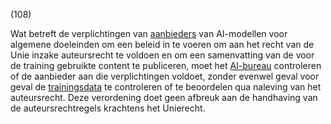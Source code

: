 (108)

Wat betreft de verplichtingen van [aanbieders](a3.md#^aanbieder) van AI-modellen voor algemene doeleinden om een beleid in te voeren om aan het recht van de Unie inzake auteursrecht te voldoen en om een samenvatting van de voor de training gebruikte content te publiceren, moet het [AI-bureau](a3.md#^aibur) controleren of de aanbieder aan die verplichtingen voldoet, zonder evenwel geval voor geval de [trainingsdata](a3.md#^trdata) te controleren of te beoordelen qua naleving van het auteursrecht. Deze verordening doet geen afbreuk aan de handhaving van de auteursrechtregels krachtens het Unierecht.